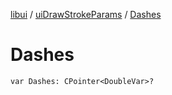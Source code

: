 [libui](../README.md) / [uiDrawStrokeParams](README.md) / [Dashes](-dashes.md)

# Dashes

`var Dashes: CPointer<DoubleVar>?`
